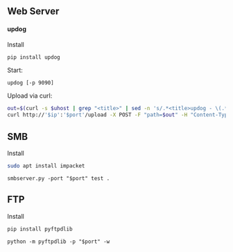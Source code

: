 
## Web Server

#### updog
Install
```sh
pip install updog
```

Start:

`updog [-p 9090]`

Upload via curl:

```sh
out=$(curl -s $uhost | grep "<title>" | sed -n 's/.*<title>updog - \(.*\)<\/title>.*/\1/p')
curl http://'$ip':'$port'/upload -X POST -F "path=$out" -H "Content-Type: multipart/form-data" -F "file=@$filename" 
```


## SMB
Install
```sh
sudo apt install impacket
```


`smbserver.py -port "$port" test .`

## FTP
Install
```sh
pip install pyftpdlib
```

`python -m pyftpdlib -p "$port" -w`